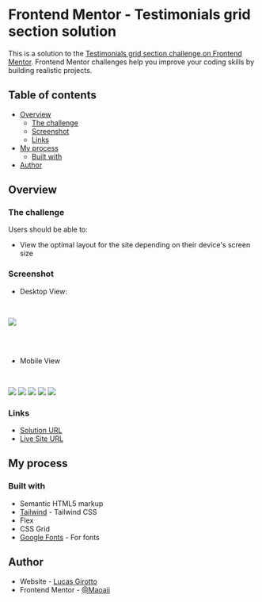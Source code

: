 # Frontend Mentor - Testimonials grid section solution

This is a solution to the [Testimonials grid section challenge on Frontend Mentor](https://www.frontendmentor.io/challenges/testimonials-grid-section-Nnw6J7Un7). Frontend Mentor challenges help you improve your coding skills by building realistic projects. 

## Table of contents

- [Overview](#overview)
  - [The challenge](#the-challenge)
  - [Screenshot](#screenshot)
  - [Links](#links)
- [My process](#my-process)
  - [Built with](#built-with)
- [Author](#author)

## Overview

### The challenge

Users should be able to:

- View the optimal layout for the site depending on their device's screen size

### Screenshot

- Desktop View:

<br>

![](./images/Desktop_view.png)

<br>
<br>

- Mobile View

<br>

![](./images/Mobile_view1.png)
![](./images/Mobile_view2.png)
![](./images/Mobile_view3.png)
![](./images/Mobile_view4.png)
![](./images/Mobile_view5.png)


### Links

- [Solution URL](https://github.com/Maoaii/Testimonials-Frontend-Mentor)
- [Live Site URL](https://maoaii.github.io/Testimonials-Frontend-Mentor/)

## My process

### Built with

- Semantic HTML5 markup
- [Tailwind](https://tailwindcss.com/) - Tailwind CSS
- Flex
- CSS Grid
- [Google Fonts](https://fonts.google.com/) - For fonts

## Author

- Website - [Lucas Girotto](https://maoaii.github.io/Resume_Website/)
- Frontend Mentor - [@Maoaii](https://www.frontendmentor.io/profile/Maoaii)
